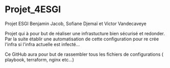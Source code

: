 # Projet_4ESGI
Projet ESGI Benjamin Jacob, Sofiane Djemaï et Victor Vandecaveye

Projet qui à pour but de réaliser une infrastucture bien sécurisé et redonder.
Par la suite établir une automatisation de cette configuration pour re crée l'infra si l'infra actuelle est infecté...

Ce GitHub aura pour but de rassembler tous les fichiers de configurations ( playbook, terraform, nginx etc...)

